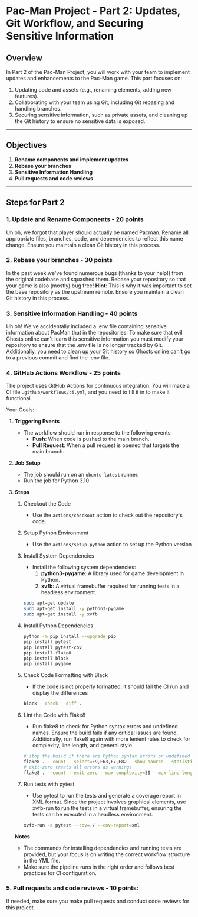 # Pac-Man Project - Part 2: Updates, Git Workflow, and Securing Sensitive Information

## **Overview**
In Part 2 of the Pac-Man Project, you will work with your team to implement updates and enhancements to the Pac-Man game. This part focuses on:
1. Updating code and assets (e.g., renaming elements, adding new features).
2. Collaborating with your team using Git, including Git rebasing and handling branches.
3. Securing sensitive information, such as private assets, and cleaning up the Git history to ensure no sensitive data is exposed.

---

## **Objectives**
1. **Rename components and implement updates**
2. **Rebase your branches**
3. **Sensitive Information Handling**
4. **Pull requests and code reviews** 

---

## **Steps for Part 2**

### **1. Update and Rename Components - 20 points**
Uh oh, we forgot that player should actually be named Pacman. Rename all appropriate files, branches, code, and dependencies to reflect this name change. Ensure you maintain a clean Git history in this process.

### **2. Rebase your branches - 30 points**
In the past week we've found numerous bugs (thanks to your help!) from the original codebase and squashed them. Rebase your repository so that your game is also (mostly) bug free! **Hint**: This is why it was important to set the base repository as the upstream remote. Ensure you maintain a clean Git history in this process.

### **3. Sensitive Information Handling - 40 points**
Uh oh! We've accidentally included a .env file containing sensitive information about PacMan that in the repositories. To make sure that evil Ghosts online can't learn this sensitive information you must modify your repository to ensure that the .env file is no longer tracked by Git. Additionally, you need to clean up your Git history so Ghosts online can't go to a previous commit and find the .env file. 

### **4. GitHub Actions Workflow - 25 points**
The project uses GitHub Actions for continuous integration. You will make a CI file `.github/workflows/ci.yml`, and you need to fill it in to make it functional. 

Your Goals:
1. **Triggering Events**
    * The workflow should run in response to the following events:
        * **Push**: When code is pushed to the main branch.
        * **Pull Request**: When a pull request is opened that targets the main branch.
2. **Job Setup**
    * The job should run on an `ubuntu-latest` runner.
    * Run the job for Python 3.10

3. **Steps**
    1. Checkout the Code
        * Use the `actions/checkout` action to check out the repository's code.

    2. Setup Python Environment
        * Use the `actions/setup-python` action to set up the Python version
    3. Install System Dependencies
        * Install the following system dependencies:
            1. **python3-pygame**: A library used for game development in Python.
            2. **xvfb**: A virtual framebuffer required for running tests in a headless environment.
        ```bash
        sudo apt-get update
        sudo apt-get install -y python3-pygame
        sudo apt-get install -y xvfb
        ```
    4. Install Python Dependencies
        ```bash
        python -m pip install --upgrade pip
        pip install pytest
        pip install pytest-cov
        pip install flake8
        pip install black
        pip install pygame
        ```
    5. Check Code Formatting with Black
        * If the code is not properly formatted, it should fail the CI run and display the differences
        ```bash
        black --check --diff .
        ```
    6. Lint the Code with Flake8
        * Run flake8 to check for Python syntax errors and undefined names. Ensure the build fails if any critical issues are found. Additionally, run flake8 again with more lenient rules to check for complexity, line length, and general style.
        ```bash
        # stop the build if there are Python syntax errors or undefined names
        flake8 . --count --select=E9,F63,F7,F82 --show-source --statistics
        # exit-zero treats all errors as warnings
        flake8 . --count --exit-zero --max-complexity=30 --max-line-length=100 --statistics
        ```
    7. Run tests with pytest
        * Use pytest to run the tests and generate a coverage report in XML format. Since the project involves graphical elements, use xvfb-run to run the tests in a virtual framebuffer, ensuring the tests can be executed in a headless environment.
        ```bash
        xvfb-run -a pytest --cov=./ --cov-report=xml
        ```

    **Notes**
    * The commands for installing dependencies and running tests are provided, but your focus is on writing the correct workflow structure in the YML file.
    * Make sure the pipeline runs in the right order and follows best practices for CI configuration.


### 5. **Pull requests and code reviews - 10 points**: 
If needed, make sure you make pull requests and conduct code reviews for this project.